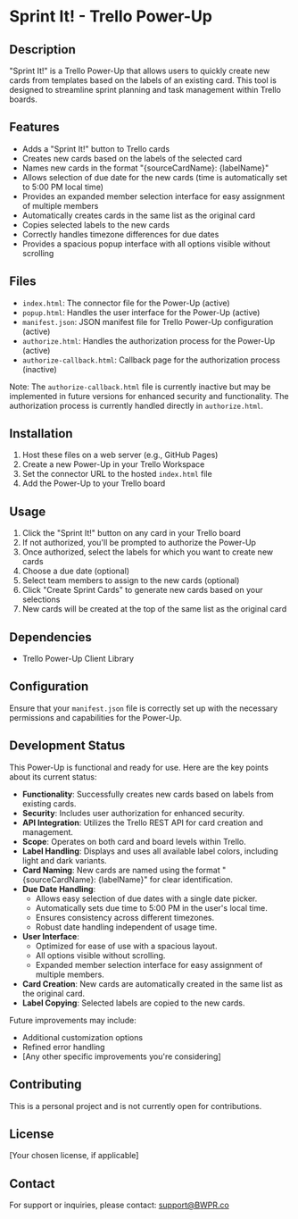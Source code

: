 # Sprint It! - Trello Power-Up

## Description
"Sprint It!" is a Trello Power-Up that allows users to quickly create new cards from templates based on the labels of an existing card. This tool is designed to streamline sprint planning and task management within Trello boards.

## Features
- Adds a "Sprint It!" button to Trello cards
- Creates new cards based on the labels of the selected card
- Names new cards in the format "{sourceCardName}: {labelName}"
- Allows selection of due date for the new cards (time is automatically set to 5:00 PM local time)
- Provides an expanded member selection interface for easy assignment of multiple members
- Automatically creates cards in the same list as the original card
- Copies selected labels to the new cards
- Correctly handles timezone differences for due dates
- Provides a spacious popup interface with all options visible without scrolling

## Files
- `index.html`: The connector file for the Power-Up (active)
- `popup.html`: Handles the user interface for the Power-Up (active)
- `manifest.json`: JSON manifest file for Trello Power-Up configuration (active)
- `authorize.html`: Handles the authorization process for the Power-Up (active)
- `authorize-callback.html`: Callback page for the authorization process (inactive)

Note: The `authorize-callback.html` file is currently inactive but may be implemented in future versions for enhanced security and functionality. The authorization process is currently handled directly in `authorize.html`.

## Installation
1. Host these files on a web server (e.g., GitHub Pages)
2. Create a new Power-Up in your Trello Workspace
3. Set the connector URL to the hosted `index.html` file
4. Add the Power-Up to your Trello board

## Usage
1. Click the "Sprint It!" button on any card in your Trello board
2. If not authorized, you'll be prompted to authorize the Power-Up
3. Once authorized, select the labels for which you want to create new cards
4. Choose a due date (optional)
5. Select team members to assign to the new cards (optional)
6. Click "Create Sprint Cards" to generate new cards based on your selections
7. New cards will be created at the top of the same list as the original card

## Dependencies
- Trello Power-Up Client Library

## Configuration
Ensure that your `manifest.json` file is correctly set up with the necessary permissions and capabilities for the Power-Up.

## Development Status

This Power-Up is functional and ready for use. Here are the key points about its current status:

- **Functionality**: Successfully creates new cards based on labels from existing cards.
- **Security**: Includes user authorization for enhanced security.
- **API Integration**: Utilizes the Trello REST API for card creation and management.
- **Scope**: Operates on both card and board levels within Trello.
- **Label Handling**: Displays and uses all available label colors, including light and dark variants.
- **Card Naming**: New cards are named using the format "{sourceCardName}: {labelName}" for clear identification.
- **Due Date Handling**: 
  - Allows easy selection of due dates with a single date picker.
  - Automatically sets due time to 5:00 PM in the user's local time.
  - Ensures consistency across different timezones.
  - Robust date handling independent of usage time.
- **User Interface**:
  - Optimized for ease of use with a spacious layout.
  - All options visible without scrolling.
  - Expanded member selection interface for easy assignment of multiple members.
- **Card Creation**: New cards are automatically created in the same list as the original card.
- **Label Copying**: Selected labels are copied to the new cards.

Future improvements may include:
- Additional customization options
- Refined error handling
- [Any other specific improvements you're considering]

## Contributing
This is a personal project and is not currently open for contributions.

## License
[Your chosen license, if applicable]

## Contact
For support or inquiries, please contact: support@BWPR.co
